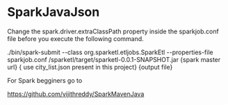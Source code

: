 # SparkJavaJson

Change the spark.driver.extraClassPath property inside the sparkjob.conf file before you execute the following command.

./bin/spark-submit --class org.sparketl.etljobs.SparkEtl --properties-file sparkjob.conf /sparketl/target/sparketl-0.0.1-SNAPSHOT.jar {spark master url} { use city_list.json present in this project} {output file}


For Spark begginers go to 

https://github.com/vijithreddy/SparkMavenJava 
